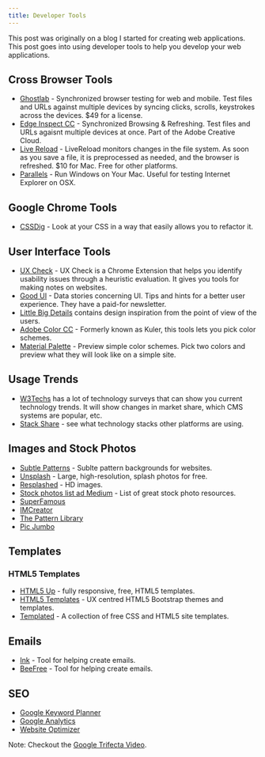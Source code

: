 ```yaml
---
title: Developer Tools
---
```


This post was originally on a blog I started for creating web applications. This post goes into using developer tools to help you develop your web applications.

## Cross Browser Tools

* [Ghostlab](http://vanamco.com/ghostlab/) - Synchronized browser testing for web and mobile.  Test files and URLs against multiple devices by syncing clicks, scrolls, keystrokes across the devices. $49 for a license.
* [Edge Inspect CC](https://creative.adobe.com/products/inspect) - Synchronized Browsing & Refreshing. Test files and URLs agaisnt multiple devices at once.  Part of the Adobe Creative Cloud.
* [Live Reload](http://livereload.com/) - LiveReload monitors changes in the file system. As soon as you save a file, it is preprocessed as needed, and the browser is refreshed. $10 for Mac. Free for other platforms.
* [Parallels](https://www.parallels.com/) - Run Windows on Your Mac.  Useful for testing Internet Explorer on OSX.

## Google Chrome Tools

* [CSSDig](http://cssdig.com/) - Look at your CSS in a way that easily allows you to refactor it.  

## User Interface Tools

* [UX Check](www.uxcheck.co) - UX Check is a Chrome Extension that helps you identify usability issues through a heuristic evaluation.  It gives you tools for making notes on websites.
* [Good UI](www.googleui.org) - Data stories concerning UI. Tips and hints for a better user experience.  They have a paid-for newsletter.
* [Little Big Details](http://littlebigdetails.com/) contains design inspiration from the point of view of the users.
* [Adobe Color CC](https://color.adobe.com/) - Formerly known as Kuler, this tools lets you pick color schemes.
* [Material Palette](http://www.materialpalette.com/) - Preview simple color schemes.  Pick two colors and preview what they will look like on a simple site.

## Usage Trends

* [W3Techs](http://w3techs.com/) has a lot of technology surveys that can show you current technology trends.  It will show changes in market share, which CMS systems are popular, etc.
* [Stack Share](http://stackshare.io/) - see what technology stacks other platforms are using.

## Images and Stock Photos

* [Subtle Patterns](http://subtlepatterns.com/) - Sublte pattern backgrounds for websites.
* [Unsplash](https://unsplash.com/) - Large, high-resolution, splash photos for free.
* [Resplashed](http://www.resplashed.com/) - HD images.
* [Stock photos list ad Medium](https://medium.com/@dustin/stock-photos-that-dont-suck-62ae4bcbe01b) - List of great stock photo resources.
* [SuperFamous](http://superfamous.com/)
* [IMCreator](http://www.imcreator.com/free)
* [The Pattern Library](http://thepatternlibrary.com/)
* [Pic Jumbo](http://picjumbo.com/)

## Templates

### HTML5 Templates

* [HTML5 Up](http://html5up.net/) - fully responsive, free, HTML5 templates.
* [HTML5 Templates](http://themes.3rdwavemedia.com/) - UX centred HTML5 Bootstrap themes and templates.
* [Templated](http://templated.co/) - A collection of free CSS and HTML5 site templates.

## Emails

* [Ink](http://zurb.com/ink/) - Tool for helping create emails.
* [BeeFree](https://beefree.io/) - Tool for helping create emails.

## SEO

* [Google Keyword Planner](https://adwords.google.com/KeywordPlanner)
* [Google Analytics](http://www.google.com/analytics/)
* [Website Optimizer](https://support.google.com/analytics/answer/1745147)

Note: Checkout the [Google Trifecta Video](https://www.youtube.com/watch?v=9yKjrdcC8wA).
